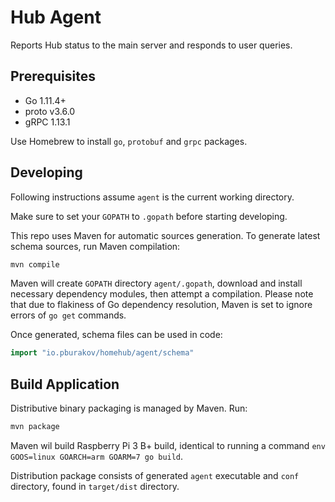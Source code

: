 # Hub Agent

Reports Hub status to the main server and responds to user queries. 

## Prerequisites

- Go 1.11.4+
- proto v3.6.0
- gRPC 1.13.1

Use Homebrew to install `go`, `protobuf` and `grpc` packages.

## Developing

Following instructions assume `agent` is the current working directory.

Make sure to set your `GOPATH` to `.gopath` before starting developing. 

This repo uses Maven for automatic sources generation. To generate latest schema sources, run Maven compilation:

```bash
mvn compile
```

Maven will create `GOPATH` directory `agent/.gopath`, download and install necessary dependency modules, then attempt a compilation. Please note that due to flakiness of Go dependency resolution, Maven is set to ignore errors of `go get` commands.

Once generated, schema files can be used in code: 

```go
import "io.pburakov/homehub/agent/schema"
```

## Build Application

Distributive binary packaging is managed by Maven. Run: 

```bash
mvn package
```

Maven wil build Raspberry Pi 3 B+ build, identical to running a command `env GOOS=linux GOARCH=arm GOARM=7 go build`.

Distribution package consists of generated `agent` executable and `conf` directory, found in `target/dist` directory.
